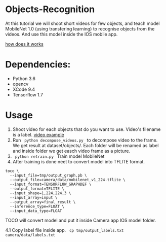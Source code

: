 # Objects-Recognition

At this tutorial we will shoot short videos for few objects, and teach model MobileNet 1.0 (using transfering learning) to recognise objects from the videos. And use this model inside the IOS mobile app. 

[how does it works](https://youtu.be/na2CQGZndNc)

# Dependencies:
- Python 3.6
- opencv
- XCode 9.4
- Tensorflow 1.7

# Usage
1. Shoot video for each objects that do you want to use. Video's filename is a label.
[video example](https://youtu.be/LMbLLQGp9tc)
2. Run <code> python decompose_videos.py </code> to decompose video to the frame. We get result at dataset/objects/. Each folder will be renamed as label and inside folder we get easch video frame as a picture.
3. <code> python retrain.py </code>  Train model MobileNet
4. After training is done neet to convert model into TFLITE format.
```
toco \ 
  --input_file=tmp/output_graph.pb \
  --output_file=camera/data/mobilenet_v1_224.tflite \
  --input_format=TENSORFLOW_GRAPHDEF \
  --output_format=TFLITE \
  --input_shape=1,224,224,3 \
  --input_array=input \
  --output_array=final_result \
  --inference_type=FLOAT \
  --input_data_type=FLOAT
```

TOCO will convert model and put it inside Camera app IOS model folder.

4.1 Copy label file inside app. <code> cp tmp/output_labels.txt camera/data/labels.txt </code>
